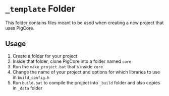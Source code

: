 # `_template` Folder
This folder contains files meant to be used when creating a new project that uses PigCore.

## Usage
1. Create a folder for your project
2. Inside that folder, clone PigCore into a folder named `core`
3. Run the `make_project.bat` that's inside `core`
4. Change the name of your project and options for which libraries to use in `build_config.h`
5. Run `build.bat` to compile the project into `_build` folder and also copies in `_data` folder